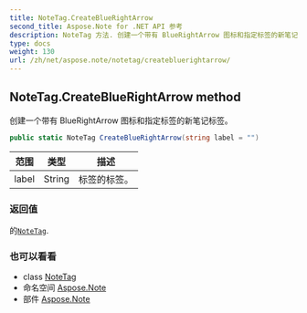 ```yaml
---
title: NoteTag.CreateBlueRightArrow
second_title: Aspose.Note for .NET API 参考
description: NoteTag 方法. 创建一个带有 BlueRightArrow 图标和指定标签的新笔记标签
type: docs
weight: 130
url: /zh/net/aspose.note/notetag/createbluerightarrow/
---
```

## NoteTag.CreateBlueRightArrow method

创建一个带有 BlueRightArrow 图标和指定标签的新笔记标签。

```csharp
public static NoteTag CreateBlueRightArrow(string label = "")
```

| 范围 | 类型 | 描述 |
| --- | --- | --- |
| label | String | 标签的标签。 |

### 返回值

的[`NoteTag`](../).

### 也可以看看

* class [NoteTag](../)
* 命名空间 [Aspose.Note](../../notetag/)
* 部件 [Aspose.Note](../../../)


